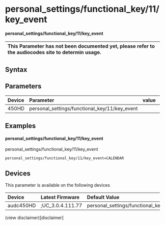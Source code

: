 ﻿---
description: personal_settings/functional_key/11/key_event
search: false
---

# personal_settings/functional_key/11/key_event

#### personal_settings/functional_key/11/key_event


| This Parameter has not been documented yet, please refer to the audiocodes site to determin usage.  | 
| :--- |

## Syntax

## Parameters
|Device|Parameter|value|Description|
|:---|:---|:---|:---|
| 450HD | personal_settings/functional_key/11/key_event |  |  |

## Examples
#### personal_settings/functional_key/11/key_event

personal_settings/functional_key/11/key_event

```
personal_settings/functional_key/11/key_event=CALENDAR
```

## Devices
This parameter is available on the following devices

| Device | Latest Firmware | Default Value |
|:---|:---|:---|
| audc450HD | ;UC_3.0.4.111.77 | personal_settings/functional_key/11/key_event=CALENDAR 

(view disclaimer)[disclaimer]
